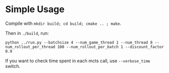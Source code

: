 Simple Usage  
============

Compile with `mkdir build; cd build; cmake .. ; make`.

Then in `./build`, run:

```
python ../run.py --batchsize 4 --num_game_thread 1 --num_thread 8 --num_rollout_per_thread 100 --num_rollout_per_batch 1 --discount_factor 0.9
```

If you want to check time spent in each mcts call, use `--verbose_time` switch.
